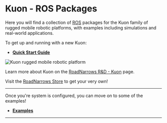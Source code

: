 Kuon - **ROS** Packages
=============

Here you will find a collection of [ROS](http://ros.org) packages for the Kuon family of rugged mobile robotic platforms, with examples including simulations and real-world applications. 

To get up and running with a new Kuon:
 * [**Quick Start Guide**](https://github.com/roadnarrows-robotics/kuon/wiki/ROS-Kuon-Quick-Start-Guide)

![Kuon rugged mobile robotic platform](http://www.roadnarrows.com/r-and-d/Kuon/img/Kuon_Reflect.png)

Learn more about Kuon on the [RoadNarrows R&D - Kuon](http://roadnarrows.com/r-and-d/Kuon/) page.

Visit the [RoadNarrows Store](http://www.roadnarrows-store.com/products/move/mobile-bases/outdoor-bases/kuon.html) to get your very own!

***


Once you're system is configured, you can move on to some of the examples!
 * [**Examples**](https://github.com/roadnarrows-robotics/kuon/wiki/ROS-Kuon-Examples)

***
